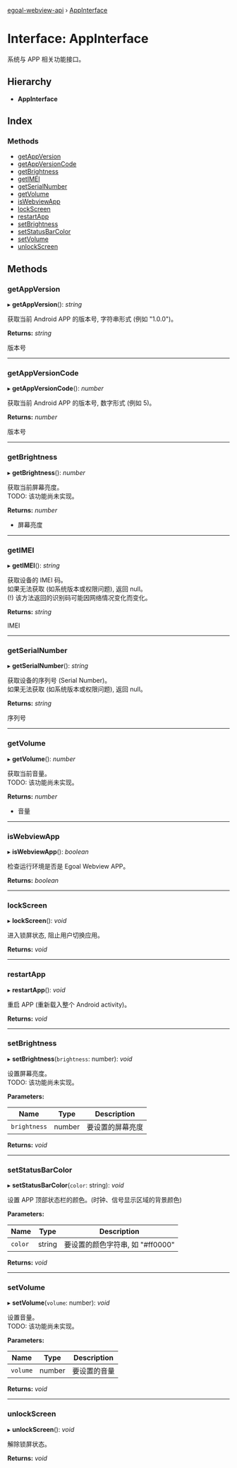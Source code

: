 [egoal-webview-api](../README.md) › [AppInterface](appinterface.md)

# Interface: AppInterface

系统与 APP 相关功能接口。

## Hierarchy

* **AppInterface**

## Index

### Methods

* [getAppVersion](appinterface.md#getappversion)
* [getAppVersionCode](appinterface.md#getappversioncode)
* [getBrightness](appinterface.md#getbrightness)
* [getIMEI](appinterface.md#getimei)
* [getSerialNumber](appinterface.md#getserialnumber)
* [getVolume](appinterface.md#getvolume)
* [isWebviewApp](appinterface.md#iswebviewapp)
* [lockScreen](appinterface.md#lockscreen)
* [restartApp](appinterface.md#restartapp)
* [setBrightness](appinterface.md#setbrightness)
* [setStatusBarColor](appinterface.md#setstatusbarcolor)
* [setVolume](appinterface.md#setvolume)
* [unlockScreen](appinterface.md#unlockscreen)

## Methods

###  getAppVersion

▸ **getAppVersion**(): *string*

获取当前 Android APP 的版本号, 字符串形式 (例如 "1.0.0")。

**Returns:** *string*

版本号

___

###  getAppVersionCode

▸ **getAppVersionCode**(): *number*

获取当前 Android APP 的版本号, 数字形式 (例如 5)。

**Returns:** *number*

版本号

___

###  getBrightness

▸ **getBrightness**(): *number*

获取当前屏幕亮度。\
TODO: 该功能尚未实现。

**Returns:** *number*

- 屏幕亮度

___

###  getIMEI

▸ **getIMEI**(): *string*

获取设备的 IMEI 码。\
如果无法获取 (如系统版本或权限问题), 返回 null。\
(!) 该方法返回的识别码可能因网络情况变化而变化。

**Returns:** *string*

IMEI

___

###  getSerialNumber

▸ **getSerialNumber**(): *string*

获取设备的序列号 (Serial Number)。\
如果无法获取 (如系统版本或权限问题), 返回 null。

**Returns:** *string*

序列号

___

###  getVolume

▸ **getVolume**(): *number*

获取当前音量。\
TODO: 该功能尚未实现。

**Returns:** *number*

- 音量

___

###  isWebviewApp

▸ **isWebviewApp**(): *boolean*

检查运行环境是否是 Egoal Webview APP。

**Returns:** *boolean*

___

###  lockScreen

▸ **lockScreen**(): *void*

进入锁屏状态, 阻止用户切换应用。

**Returns:** *void*

___

###  restartApp

▸ **restartApp**(): *void*

重启 APP (重新载入整个 Android activity)。

**Returns:** *void*

___

###  setBrightness

▸ **setBrightness**(`brightness`: number): *void*

设置屏幕亮度。\
TODO: 该功能尚未实现。

**Parameters:**

Name | Type | Description |
------ | ------ | ------ |
`brightness` | number | 要设置的屏幕亮度  |

**Returns:** *void*

___

###  setStatusBarColor

▸ **setStatusBarColor**(`color`: string): *void*

设置 APP 顶部状态栏的颜色。(时钟、信号显示区域的背景颜色)

**Parameters:**

Name | Type | Description |
------ | ------ | ------ |
`color` | string | 要设置的颜色字符串, 如 "#ff0000"  |

**Returns:** *void*

___

###  setVolume

▸ **setVolume**(`volume`: number): *void*

设置音量。\
TODO: 该功能尚未实现。

**Parameters:**

Name | Type | Description |
------ | ------ | ------ |
`volume` | number | 要设置的音量  |

**Returns:** *void*

___

###  unlockScreen

▸ **unlockScreen**(): *void*

解除锁屏状态。

**Returns:** *void*
